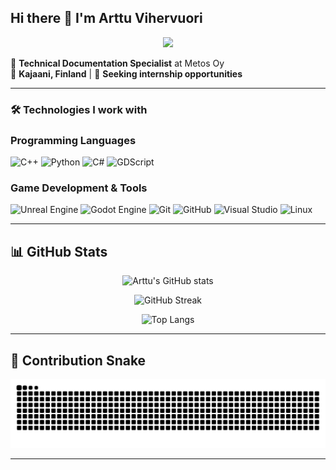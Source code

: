 ## Hi there 👋 I'm Arttu Vihervuori

<div align="center">
  <img src="https://readme-typing-svg.herokuapp.com/?lines=ICT+Engineering+Student+🎓;Game+Developer+🎮;Software+Developer+💻;VR+Enthusiast+🥽;AI+%26+Machine+Learning+🤖;Always+learning+new+things!+🚀&font=Fira%20Code&center=true&width=500&height=50&color=58a6ff&vCenter=true&size=18&duration=4000&pause=1000">
</div>

🏢 **Technical Documentation Specialist** at Metos Oy  
📍 **Kajaani, Finland** | 🎯 **Seeking internship opportunities**

---

### 🛠️ Technologies I work with

### Programming Languages
![C++](https://img.shields.io/badge/c++-%2300599C.svg?style=for-the-badge&logo=c%2B%2B&logoColor=white)
![Python](https://img.shields.io/badge/python-3670A0?style=for-the-badge&logo=python&logoColor=ffdd54)
![C#](https://img.shields.io/badge/c%23-%23239120.svg?style=for-the-badge&logo=c-sharp&logoColor=white)
![GDScript](https://img.shields.io/badge/GODOT-%23FFFFFF.svg?style=for-the-badge&logo=godot-engine)

### Game Development & Tools
![Unreal Engine](https://img.shields.io/badge/unrealengine-%23313131.svg?style=for-the-badge&logo=unrealengine&logoColor=white)
![Godot Engine](https://img.shields.io/badge/GODOT-%23FFFFFF.svg?style=for-the-badge&logo=godot-engine)
![Git](https://img.shields.io/badge/git-%23F05033.svg?style=for-the-badge&logo=git&logoColor=white)
![GitHub](https://img.shields.io/badge/github-%23121011.svg?style=for-the-badge&logo=github&logoColor=white)
![Visual Studio](https://img.shields.io/badge/Visual%20Studio-5C2D91.svg?style=for-the-badge&logo=visual-studio&logoColor=white)
![Linux](https://img.shields.io/badge/Linux-FCC624?style=for-the-badge&logo=linux&logoColor=black)

---

## 📊 GitHub Stats

<div align="center">

![Arttu's GitHub stats](https://github-readme-stats.vercel.app/api?username=kartturih&show_icons=true&theme=github_dark&hide_border=true&count_private=true)

![GitHub Streak](https://streak-stats.demolab.com/?user=kartturih&theme=github-dark-blue&hide_border=true)

![Top Langs](https://github-readme-stats.vercel.app/api/top-langs/?username=kartturih&layout=compact&theme=github_dark&hide_border=true&count_private=true)

</div>

---

## 🐍 Contribution Snake

<div align="center">
  <img src="https://raw.githubusercontent.com/kartturih/kartturih/output/github-contribution-grid-snake-dark.svg" alt="Snake animation" />
</div>

---
